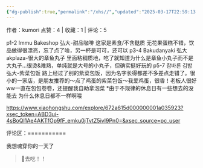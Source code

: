 ```yaml
---
{"dg-publish":true,"permalink":"/xhs//","updated":"2025-03-17T22:59:13.562+08:00"}
---
```


作者：kumori
点赞：4   |   收藏：1   |   评论：5

p1-2 Immu Bakeshop
弘大-甜品咖啡 这家是素食/不含麸质 无花果蛋糕不错，饮品做得很漂亮，忘了点了啥，另一杯是可可，还可以
p3-4 Bakudanyaki
弘大akplaza-很大的章鱼丸子 里面粘稠质地，吃了就知道为什么是章鱼小丸子而不是大丸子…很烫&难熟，单纯就是大号的小丸子，但确实挺好玩的
p5-7 참바른 김밥
弘大-紫菜包饭 路上经过了别的紫菜包饭，因为名字长得都差不多差点走错了。很小的一家店，是朋友推荐的～点了鸡蛋的紫菜包饭～我爱鸡蛋，很香！老板人很好ww一直在包包卷卷，还提醒我自助拿泡菜
*由于不规律的休息日有一些想去的没能去 为什么休息日都不一样啊喂

https://www.xiaohongshu.com/explore/672a615d000000001a035923?xsec_token=ABD3ui-4sBoQI1Ae4AKTfOp9fF_emku0jTvtZ5ivI9Pn0=&xsec_source=pc_user

评论区：===========

我想魂穿你的一天了

> 🥺去吃！！